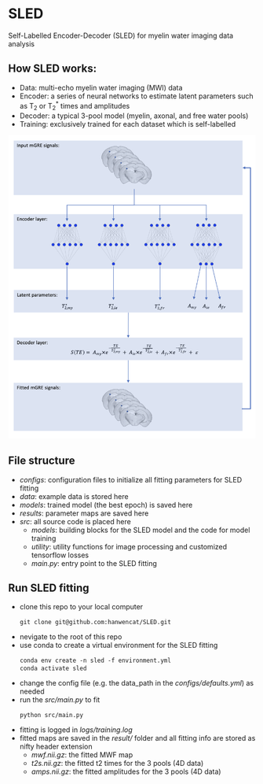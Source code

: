# SLED
Self-Labelled Encoder-Decoder (SLED) for myelin water imaging data analysis

## How SLED works:
- Data: multi-echo myelin water imaging (MWI) data
- Encoder: a series of neural networks to estimate latent parameters such as T<sub>2</sub> or T<sub>2</sub><sup>*</sup> times and amplitudes
- Decoder: a typical 3-pool model (myelin, axonal, and free water pools)
- Training: exclusively trained for each dataset which is self-labelled

<img width="750" alt="sled_schematics" src="/sled_schematics.png">

## File structure
- *configs*: configuration files to initialize all fitting parameters for SLED fitting
- *data*: example data is stored here
- *models*: trained model (the best epoch) is saved here
- *results*: parameter maps are saved here
- *src*: all source code is placed here
    - *models*: building blocks for the SLED model and the code for model training
    - *utility*: utility functions for image processing and customized tensorflow losses
    - *main.py*: entry point to the SLED fitting

## Run SLED fitting
- clone this repo to your local computer
    ```
    git clone git@github.com:hanwencat/SLED.git
    ```
- nevigate to the root of this repo
- use conda to create a virtual environment for the SLED fitting
    ```
    conda env create -n sled -f environment.yml
    conda activate sled
    ```
- change the config file (e.g. the data_path in the *configs/defaults.yml*) as needed
- run the *src/main.py* to fit
    ```
    python src/main.py
    ```
- fitting is logged in *logs/training.log*
- fitted maps are saved in the *result/* folder and all fitting info are stored as nifty header extension
    - *mwf.nii.gz*: the fitted MWF map
    - *t2s.nii.gz*: the fitted t2 times for the 3 pools (4D data)
    - *amps.nii.gz*: the fitted amplitudes for the 3 pools (4D data)
